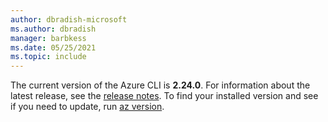 ```yaml
---
author: dbradish-microsoft
ms.author: dbradish
manager: barbkess
ms.date: 05/25/2021
ms.topic: include
---
```


The current version of the Azure CLI is __2.24.0__. For information about the latest release, see the [release notes](../release-notes-azure-cli.md). To find your installed version and see if you need to update, run [az version](/cli/azure/reference-index#az_version).
